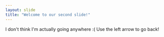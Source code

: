 ```yaml
---
layout: slide
title: "Welcome to our second slide!"
---
```

I don't think I'm actually going anywhere :(
Use the left arrow to go back!
